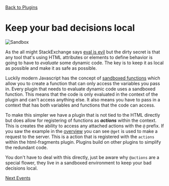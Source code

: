[Back to Plugins](/docs/overview-plugins)

# Keep your bad decisions local

![Sandbox](/static/images/sandbox.gif)

As the all might StackExchange says [eval is evil](https://softwareengineering.stackexchange.com/questions/311507/why-are-eval-like-features-considered-evil-in-contrast-to-other-possibly-harmfu) but the dirty secret is that any tool that's using HTML attributes or elements to define behavior is going to have to *evaluate* some dynamic code.  The key is to keep it as local as possible and make it as safe as possible.

Luckily modern Javascript has the concept of [sandboxed functions](https://developer.mozilla.org/en-US/docs/Web/JavaScript/Reference/Global_Objects/Function#sandboxed_execution_contexts) which allow you to create a function that can only access the variables you pass in.  Every plugin that needs to evaluate dynamic code uses a sandboxed function.  This means that the code is only evaluated in the context of the plugin and can't access anything else.  It also means you have to pass in a context that has both variables and functions that the code can access.

To make this simpler we have a plugin that is not tied to the HTML directly but does allow for registering of functions as ***actions*** within the context.  This is creates the ability to access any attached actions with the `@` prefix.  If you saw the example in the [overview](/docs/overview-declarative) you can see `@get` is used to make a request to the server.  This is a action that is registered with the `actions` within the html-fragments plugin.  Plugins build on other plugins to simplify the redundant code.

You don't have to deal with this directly, just be aware why `@actions` are a special flower, they live in a sandboxed environment to keep your bad decisions local.



[Next Events](/docs/included-plugins-core-events)